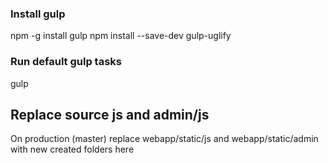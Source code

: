 ### Install gulp
npm -g install gulp
npm install --save-dev gulp-uglify

### Run default gulp tasks
gulp

## Replace source js and admin/js

On production (master) replace webapp/static/js and webapp/static/admin with new created folders here
